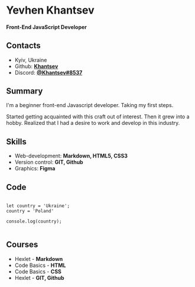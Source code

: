 # Yevhen Khantsev
#### Front-End JavaScript Developer


## Contacts

* Kyiv, Ukraine
* Github: [__Khantsev__](https://github.com/Khantsev)
* Discord: [__@Khantsev#8537__](https://discord.com/)


## Summary 

I'm a beginner front-end Javascript developer. Taking my first steps. 

Started getting acquainted with this craft out of interest. Then it grew into a hobby. Realized that I had a desire to work and develop in this industry.


## Skills

* Web-development: __Markdown, HTML5, CSS3__
* Version control: __GIT, Github__
* Graphics: __Figma__


## Code

```

let country = 'Ukraine';
country = 'Poland'

console.log(country);


```

## Courses

* Hexlet - __Markdown__
* Code Basics - __HTML__
* Code Basics - __CSS__
* Hexlet - __GIT, Github__
